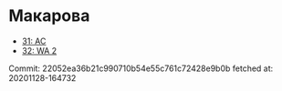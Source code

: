 # Макарова
- [31: AC](31.md)
- [32: WA 2](32.md)

Commit: 22052ea36b21c990710b54e55c761c72428e9b0b
 fetched at: 20201128-164732
